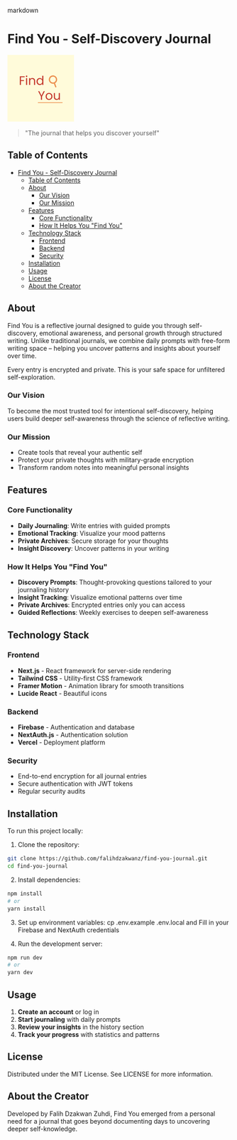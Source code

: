 markdown

# Find You - Self-Discovery Journal

![Find You Logo](/public/icons/find_you_icon.png)

> "The journal that helps you discover yourself"

## Table of Contents

- [Find You - Self-Discovery Journal](#find-you---self-discovery-journal)
  - [Table of Contents](#table-of-contents)
  - [About](#about)
    - [Our Vision](#our-vision)
    - [Our Mission](#our-mission)
  - [Features](#features)
    - [Core Functionality](#core-functionality)
    - [How It Helps You "Find You"](#how-it-helps-you-find-you)
  - [Technology Stack](#technology-stack)
    - [Frontend](#frontend)
    - [Backend](#backend)
    - [Security](#security)
  - [Installation](#installation)
  - [Usage](#usage)
  - [License](#license)
  - [About the Creator](#about-the-creator)

## About

Find You is a reflective journal designed to guide you through self-discovery, emotional awareness, and personal growth through structured writing. Unlike traditional journals, we combine daily prompts with free-form writing space – helping you uncover patterns and insights about yourself over time.

Every entry is encrypted and private. This is your safe space for unfiltered self-exploration.

### Our Vision

To become the most trusted tool for intentional self-discovery, helping users build deeper self-awareness through the science of reflective writing.

### Our Mission

- Create tools that reveal your authentic self
- Protect your private thoughts with military-grade encryption
- Transform random notes into meaningful personal insights

## Features

### Core Functionality

- **Daily Journaling**: Write entries with guided prompts
- **Emotional Tracking**: Visualize your mood patterns
- **Private Archives**: Secure storage for your thoughts
- **Insight Discovery**: Uncover patterns in your writing

### How It Helps You "Find You"

- **Discovery Prompts**: Thought-provoking questions tailored to your journaling history
- **Insight Tracking**: Visualize emotional patterns over time
- **Private Archives**: Encrypted entries only you can access
- **Guided Reflections**: Weekly exercises to deepen self-awareness

## Technology Stack

### Frontend

- **Next.js** - React framework for server-side rendering
- **Tailwind CSS** - Utility-first CSS framework
- **Framer Motion** - Animation library for smooth transitions
- **Lucide React** - Beautiful icons

### Backend

- **Firebase** - Authentication and database
- **NextAuth.js** - Authentication solution
- **Vercel** - Deployment platform

### Security

- End-to-end encryption for all journal entries
- Secure authentication with JWT tokens
- Regular security audits

## Installation

To run this project locally:

1. Clone the repository:

```bash
git clone https://github.com/falihdzakwanz/find-you-journal.git
cd find-you-journal
```

2. Install dependencies:

```bash
npm install
# or
yarn install
```

3. Set up environment variables:
cp .env.example .env.local and
Fill in your Firebase and NextAuth credentials


4. Run the development server:

```bash
npm run dev
# or
yarn dev
```

## Usage

1. **Create an account** or log in
2. **Start journaling** with daily prompts
3. **Review your insights** in the history section
4. **Track your progress** with statistics and patterns

## License
Distributed under the MIT License. See LICENSE for more information.

## About the Creator
Developed by Falih Dzakwan Zuhdi, Find You emerged from a personal need for a journal that goes beyond documenting days to uncovering deeper self-knowledge.
